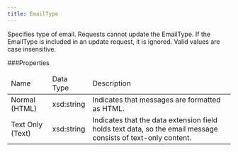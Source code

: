 ```yaml
---
title: EmailType
---
```

<p>Specifies type of email. Requests cannot update the EmailType. If the EmailType is included in an update request, it is ignored. Valid values are case insensitive.</p>

###Properties
<table class="table table-hover">
<thead align="left">
<tr>
<td>Name</td>
<td>Data Type</td>
<td>Description</td>
</tr>
</thead>
<tbody>
<tr>
<td>Normal (HTML)</td>
<td>xsd:string</td>
<td>Indicates that messages are formatted as HTML.</td>
</tr>
<tr>
<td>Text Only (Text)</td>
<td>xsd:string</td>
<td>Indicates that the data extension field holds text data, so the email message consists of text-only content.</td>
</tr>
</tbody>
</table>
